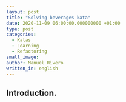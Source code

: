 ```yaml
---
layout: post
title: "Solving beverages kata"
date: 2020-11-09 06:00:00.000000000 +01:00
type: post
categories:
  - Katas
  - Learning 
  - Refactoring
small_image: 
author: Manuel Rivero
written_in: english
---
```


<h2>Introduction. </h2>

<script src="https://gist.github.com/trikitrok/bdb22d3d3b66408f4049deb3f27188fb.js"></script>

<script src="https://gist.github.com/trikitrok/223b064324a93957418f48a26557f3e8.js"></script>

<script src="https://gist.github.com/trikitrok/8a76652763cdbec6424b9bea9c945ec8.js"></script>

<script src="https://gist.github.com/trikitrok/606fac7482e0111b299b1d3774c0a2e0.js"></script>

<script src="https://gist.github.com/trikitrok/ee3c37462df2600154949c950c0c28c5.js"></script>

<script src="https://gist.github.com/trikitrok/eed8d974fb469c9565090485b4e7676f.js"></script>

<script src="https://gist.github.com/trikitrok/16cec15a9755e9f2dcb5f500078a8b10.js"></script>

<script src="https://gist.github.com/trikitrok/be80121a454844e37781e647cd6a810e.js"></script>

<script src="https://gist.github.com/trikitrok/0d0e40b01c788087a2f52c261539b11d.js"></script>



